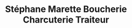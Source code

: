 ---
title: "Stéphane Marette Boucherie Charcuterie Traiteur"
url: /saint-martin-boulogne/stephane-marette-boucherie-charcuterie-traiteur/
shop: Metzgerei
---
